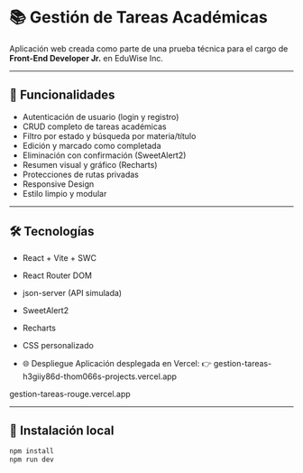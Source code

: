 # 📚 Gestión de Tareas Académicas

Aplicación web creada como parte de una prueba técnica para el cargo de **Front-End Developer Jr.** en EduWise Inc.

---

## 🚀 Funcionalidades

- Autenticación de usuario (login y registro)
- CRUD completo de tareas académicas
- Filtro por estado y búsqueda por materia/título
- Edición y marcado como completada
- Eliminación con confirmación (SweetAlert2)
- Resumen visual y gráfico (Recharts)
- Protecciones de rutas privadas
- Responsive Design
- Estilo limpio y modular

---

## 🛠️ Tecnologías

- React + Vite + SWC
- React Router DOM
- json-server (API simulada)
- SweetAlert2
- Recharts
- CSS personalizado

- 🌐 Despliegue
Aplicación desplegada en Vercel:
👉 gestion-tareas-h3giiy86d-thom066s-projects.vercel.app

gestion-tareas-rouge.vercel.app


---

## 🔧 Instalación local

```bash
npm install
npm run dev
